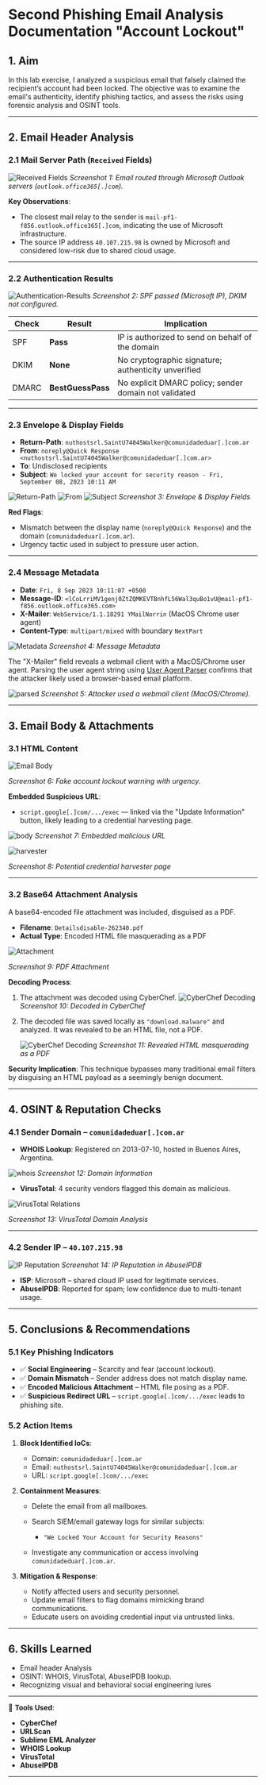 # **Second Phishing Email Analysis Documentation "Account Lockout"**


## 1. Aim

In this lab exercise, I analyzed a suspicious email that falsely claimed the recipient’s account had been locked. The objective was to examine the email's authenticity, identify phishing tactics, and assess the risks using forensic analysis and OSINT tools.

---

## 2. Email Header Analysis

### 2.1 Mail Server Path (`Received` Fields)

![Received Fields](images/recieved.jpg)
*Screenshot 1: Email routed through Microsoft Outlook servers (`outlook.office365[.]com`).*

**Key Observations**:

* The closest mail relay to the sender is `mail-pf1-f856.outlook.office365[.]com`, indicating the use of Microsoft infrastructure.
* The source IP address `40.107.215.98` is owned by Microsoft and considered low-risk due to shared cloud usage.

---

### 2.2 Authentication Results

![Authentication-Results](images/auth.png)
*Screenshot 2: SPF passed (Microsoft IP), DKIM not configured.*

| **Check** | **Result**        | **Implication**                                       |
| --------- | ----------------- | ----------------------------------------------------- |
| SPF       | **Pass**          | IP is authorized to send on behalf of the domain      |
| DKIM      | **None**          | No cryptographic signature; authenticity unverified   |
| DMARC     | **BestGuessPass** | No explicit DMARC policy; sender domain not validated |

---

### 2.3 Envelope & Display Fields

* **Return-Path**: `nuthostsrl.SaintU74045Walker@comunidadeduar[.]com.ar`
* **From**: `noreply@Quick Response <nuthostsrl.SaintU74045Walker@comunidadeduar[.]com.ar>`
* **To**: Undisclosed recipients
* **Subject**: `We locked your account for security reason - Fri, September 08, 2023 10:11 AM`

![Return-Path](images/returnpath.png)
![From](images/from.png)
![Subject](images/subject.png)
*Screenshot 3: Envelope & Display Fields*

**Red Flags**:

* Mismatch between the display name (`noreply@Quick Response`) and the domain (`comunidadeduar[.]com.ar`).
* Urgency tactic used in subject to pressure user action.

---

### 2.4 Message Metadata

* **Date**: `Fri, 8 Sep 2023 10:11:07 +0500`
* **Message-ID**: `<lCoLrriMV1genj0ZtZQMKEVTBnhfL56Wal3quBo1vU@mail-pf1-f856.outlook.office365.com>`
* **X-Mailer**: `WebService/1.1.18291 YMailNorrin` (MacOS Chrome user agent)
* **Content-Type**: `multipart/mixed` with boundary `NextPart`

![Metadata](images/meta.png)
*Screenshot 4: Message Metadata*

The "X-Mailer" field reveals a webmail client with a MacOS/Chrome user agent. Parsing the user agent string using [User Agent Parser](https://explore.whatismybrowser.com/useragents/parse/#parse-useragent) confirms that the attacker likely used a browser-based email platform.

![parsed](images/parse.png)
*Screenshot 5: Attacker used a webmail client (MacOS/Chrome).*

---

## 3. Email Body & Attachments

### 3.1 HTML Content

![Email Body](images/body.png)

*Screenshot 6: Fake account lockout warning with urgency.*

**Embedded Suspicious URL**:

* `script.google[.]com/.../exec` — linked via the "Update Information" button, likely leading to a credential harvesting page.

![body](images/href.png)
*Screenshot 7: Embedded malicious URL*

![harvester](images/harvester.png)

*Screenshot 8: Potential credential harvester page*

---

### 3.2 Base64 Attachment Analysis

A base64-encoded file attachment was included, disguised as a PDF.

* **Filename**: `Detailsdisable-262340.pdf`
* **Actual Type**: Encoded HTML file masquerading as a PDF

![Attachment](images/contenttype2.jpg)

*Screenshot 9: PDF Attachment*

**Decoding Process**:

1. The attachment was decoded using CyberChef.
   ![CyberChef Decoding](images/base64.2.png)
   *Screenshot 10: Decoded in CyberChef*

2. The decoded file was saved locally as `"download.malware"` and analyzed. It was revealed to be an HTML file, not a PDF.

   ![CyberChef Decoding](images/html.jpg)
   *Screenshot 11: Revealed HTML masquerading as a PDF*

**Security Implication**:
This technique bypasses many traditional email filters by disguising an HTML payload as a seemingly benign document.

---

## 4. OSINT & Reputation Checks

### 4.1 Sender Domain – `comunidadeduar[.]com.ar`

* **WHOIS Lookup**: Registered on 2013-07-10, hosted in Buenos Aires, Argentina.

![whois](images/whois.png)
*Screenshot 12: Domain Information*

* **VirusTotal**: 4 security vendors flagged this domain as malicious.

![VirusTotal Relations](images/whois5.png)

*Screenshot 13: VirusTotal Domain Analysis*

---

### 4.2 Sender IP – `40.107.215.98`

![IP Reputation](images/ipreputation.png)
*Screenshot 14: IP Reputation in AbuseIPDB*

* **ISP**: Microsoft – shared cloud IP used for legitimate services.
* **AbuseIPDB**: Reported for spam; low confidence due to multi-tenant usage.

---

## 5. Conclusions & Recommendations

### 5.1 Key Phishing Indicators

* ✅ **Social Engineering** – Scarcity and fear (account lockout).
* ✅ **Domain Mismatch** – Sender address does not match display name.
* ✅ **Encoded Malicious Attachment** – HTML file posing as a PDF.
* ✅ **Suspicious Redirect URL** – `script.google[.]com/.../exec` leads to phishing site.

### 5.2 Action Items

1. **Block Identified IoCs**:

   * Domain: `comunidadeduar[.]com.ar`
   * Email: `nuthostsrl.SaintU74045Walker@comunidadeduar[.]com.ar`
   * URL: `script.google[.]com/.../exec`

2. **Containment Measures**:

   * Delete the email from all mailboxes.
   * Search SIEM/email gateway logs for similar subjects:

     * `"We Locked Your Account for Security Reasons"`
   * Investigate any communication or access involving `comunidadeduar[.]com.ar`.

3. **Mitigation & Response**:

   * Notify affected users and security personnel.
   * Update email filters to flag domains mimicking brand communications.
   * Educate users on avoiding credential input via untrusted links.

---

## 6. Skills Learned

* Email header Analysis
* OSINT: WHOIS, VirusTotal, AbuseIPDB lookup.
* Recognizing visual and behavioral social engineering lures

---

🔧 **Tools Used**:

* **CyberChef**
* **URLScan**
* **Sublime EML Analyzer**
* **WHOIS Lookup**
* **VirusTotal**
* **AbuseIPDB**

---
